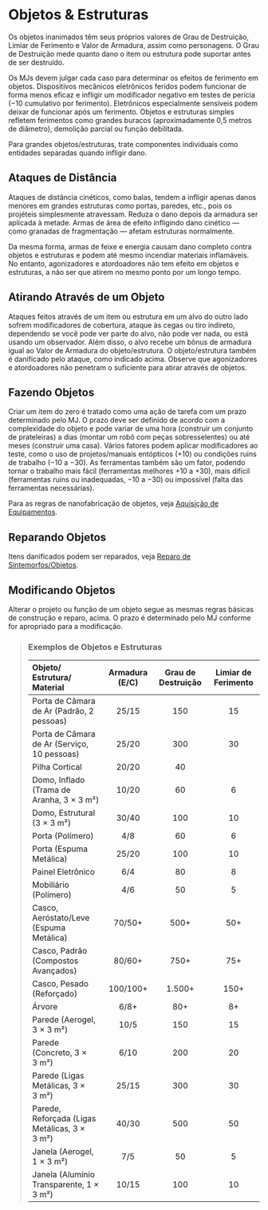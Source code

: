 # Objetos & Estruturas

Os objetos inanimados têm seus próprios valores de Grau de Destruição, Limiar de Ferimento e Valor de Armadura, assim como personagens. O Grau de Destruição mede quanto dano o item ou estrutura pode suportar antes de ser destruído.

Os MJs devem julgar cada caso para determinar os efeitos de ferimento em objetos. Dispositivos mecânicos eletrônicos feridos podem funcionar de forma menos eficaz e infligir um modificador negativo em testes de perícia (−10 cumulativo por ferimento). Eletrônicos especialmente sensíveis podem deixar de funcionar após um ferimento. Objetos e estruturas simples refletem ferimentos como grandes buracos (aproximadamente 0,5 metros de diâmetro), demolição parcial ou função debilitada.

Para grandes objetos/estruturas, trate componentes individuais como entidades separadas quando infligir dano.

## Ataques de Distância

Ataques de distância cinéticos, como balas, tendem a infligir apenas danos menores em grandes estruturas como portas, paredes, etc., pois os projéteis simplesmente atravessam. Reduza o dano depois da armadura ser aplicada à metade. Armas de área de efeito infligindo dano cinético — como granadas de fragmentação — afetam estruturas normalmente.

Da mesma forma, armas de feixe e energia causam dano completo contra objetos e estruturas e podem até mesmo incendiar materiais inflamáveis. No entanto, agonizadores e atordoadores não tem efeito em objetos e estruturas, a não ser que atirem no mesmo ponto por um longo tempo.

## Atirando Através de um Objeto

Ataques feitos através de um item ou estrutura em um alvo do outro lado sofrem modificadores de cobertura, ataque às cegas ou tiro indireto, dependendo se você pode ver parte do alvo, não pode ver nada, ou está usando um observador. Além disso, o alvo recebe um bônus de armadura igual ao Valor de Armadura do objeto/estrutura. O objeto/estrutura também é danificado pelo ataque, como indicado acima. Observe que agonizadores e atordoadores não penetram o suficiente para atirar através de objetos.

## Fazendo Objetos

Criar um item do zero é tratado como uma ação de tarefa com um prazo determinado pelo MJ. O prazo deve ser definido de acordo com a complexidade do objeto e pode variar de uma hora (construir um conjunto de prateleiras) a dias (montar um robô com peças sobresselentes) ou até meses (construir uma casa). Vários fatores podem aplicar modificadores ao teste, como o uso de projetos/manuais entópticos (+10) ou condições ruins de trabalho (−10 a −30). As ferramentas também são um fator, podendo tornar o trabalho mais fácil (ferramentas melhores +10 a +30), mais difícil (ferramentas ruins ou inadequadas, −10 a −30) ou impossível (falta das ferramentas necessárias).

Para as regras de nanofabricação de objetos, veja [Aquisição de Equipamentos](../16/02-acquiring-gear.md).

## Reparando Objetos

Itens danificados podem ser reparados, veja [Reparo de Sintemorfos/Objetos](17-healing-and-repair.md#reparo-de-sintemorfosobjetos).

## Modificando Objetos

Alterar o projeto ou função de um objeto segue as mesmas regras básicas de construção e reparo, acima. O prazo é determinado pelo MJ conforme for apropriado para a modificação.

<blockquote class="table">

### Exemplos de Objetos e Estruturas

<!--sort-->

| Objeto/<wbr>Estrutura/<wbr>Material | Armadura (E/C) | Grau de Destruição | Limiar de Ferimento |
|:------------------------------------------------------------------------------------- |:--------------:|:------------------:|:-------------------:|
| Porta de Câmara de Ar (Padrão, 2 pessoas)                                             |     25/15      |        150         |         15          |
| <!--sort-union-->Porta de Câmara de Ar (Serviço, 10 pessoas)                |     25/20      |        300         |         30          |
| Pilha Cortical                                                                        |     20/20      |         40         |                     |
| Domo, Inflado (Trama de Aranha, 3 × 3&nbsp;m²)                                        |     10/20      |         60         |          6          |
| <!--sort-union-->Domo, Estrutural (3 × 3&nbsp;m²)                           |     30/40      |        100         |         10          |
| Porta (Polímero)                                                                      |      4/8       |         60         |          6          |
| <!--sort-union-->Porta (Espuma Metálica)                                    |     25/20      |        100         |         10          |
| Painel Eletrônico                                                                     |      6/4       |         80         |          8          |
| Mobiliário (Polímero)                                                                 |      4/6       |         50         |          5          |
| Casco, Aeróstato/<wbr>Leve (Espuma Metálica)                 |     70/50+     |        500+        |         50+         |
| <!--sort-union-->Casco, Padrão (Compostos Avançados)                        |     80/60+     |        750+        |         75+         |
| <!--sort-union-->Casco, Pesado (Reforçado)                                  |    100/100+    |       1.500+       |        150+         |
| Árvore                                                                                |      6/8+      |        80+         |         8+          |
| Parede (Aerogel, 3 × 3&nbsp;m²)                                                       |      10/5      |        150         |         15          |
| <!--sort-union-->Parede (Concreto, 3 × 3&nbsp;m²)                           |      6/10      |        200         |         20          |
| <!--sort-union-->Parede (Ligas Metálicas, 3 × 3&nbsp;m²)                    |     25/15      |        300         |         30          |
| <!--sort-union-->Parede, Reforçada (Ligas Metálicas, 3 × 3&nbsp;m²)         |     40/30      |        500         |         50          |
| Janela (Aerogel, 1 × 3&nbsp;m²)                                                       |      7/5       |         50         |          5          |
| <!--sort-union-->Janela (Alumínio Transparente, 1 × 3&nbsp;m²)              |     10/15      |        100         |         10          |

</blockquote>
